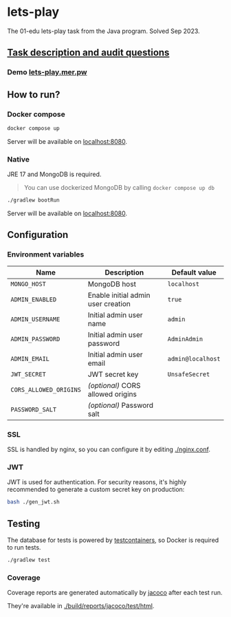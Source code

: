 # lets-play

The 01-edu lets-play task from the Java program. Solved Sep 2023.

## [Task description and audit questions](https://github.com/01-edu/public/tree/master/subjects/java/projects/lets-play)

### Demo [lets-play.mer.pw](https://lets-play.mer.pw)

## How to run?

### Docker compose

```bash
docker compose up
```

Server will be available on [localhost:8080](http://localhost:8080).

### Native

JRE 17 and MongoDB is required.

> You can use dockerized MongoDB by calling `docker compose up db`

```bash
./gradlew bootRun
```

Server will be available on [localhost:8080](http://localhost:8080).

## Configuration

### Environment variables

| Name                   | Description                        | Default value     |
|------------------------|------------------------------------|-------------------|
| `MONGO_HOST`           | MongoDB host                       | `localhost`       |
| `ADMIN_ENABLED`        | Enable initial admin user creation | `true`            |
| `ADMIN_USERNAME`       | Initial admin user name            | `admin`           |
| `ADMIN_PASSWORD`       | Initial admin user password        | `AdminAdmin`      |
| `ADMIN_EMAIL`          | Initial admin user email           | `admin@localhost` |
| `JWT_SECRET`           | JWT secret key                     | `UnsafeSecret`    |
| `CORS_ALLOWED_ORIGINS` | _(optional)_ CORS allowed origins  |                   |
| `PASSWORD_SALT`        | _(optional)_ Password salt         |                   |

### SSL

SSL is handled by nginx, so you can configure it by editing [./nginx.conf](./nginx.conf).

### JWT

JWT is used for authentication. For security reasons, it's highly recommended to generate a custom secret key on
production:

```bash
bash ./gen_jwt.sh
```

## Testing

The database for tests is powered by [testcontainers](https://testcontainers.com/), so Docker is required to run tests.

```bash
./gradlew test
```

### Coverage

Coverage reports are generated automatically by [jacoco](https://www.eclemma.org/jacoco/) after each test run.

They're available in [./build/reports/jacoco/test/html](./build/reports/jacoco/test/html).